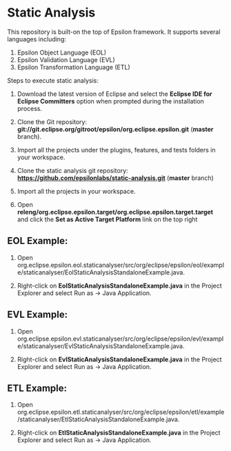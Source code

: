 # Static Analysis
This repository is built-on the top of Epsilon framework. It supports several languages including:
1. Epsilon Object Language (EOL)
2. Epsilon Validation Language (EVL)
3. Epsilon Transformation Language (ETL)

Steps to execute static analysis:

1. Download the latest version of Eclipse and select the **Eclipse IDE for Eclipse Committers** option when prompted during the installation process.

2. Clone the Git repository: **git://git.eclipse.org/gitroot/epsilon/org.eclipse.epsilon.git** (**master** branch).

3. Import all the projects under the plugins, features, and tests folders in your workspace.

4. Clone the static analysis git repository: **https://github.com/epsilonlabs/static-analysis.git** (**master** branch)

5. Import all the projects in your workspace.

6. Open **releng/org.eclipse.epsilon.target/org.eclipse.epsilon.target.target** and click the **Set as Active Target Platform** link on the top right

## EOL Example:
1. Open org.eclipse.epsilon.eol.staticanalyser/src/org/eclipse/epsilon/eol/example/staticanalyser/EolStaticAnalysisStandaloneExample.java.

2. Right-click on **EolStaticAnalysisStandaloneExample.java** in the Project Explorer and select Run as → Java Application.

## EVL Example:
1. Open org.eclipse.epsilon.evl.staticanalyser/src/org/eclipse/epsilon/evl/example/staticanalyser/EvlStaticAnalysisStandaloneExample.java.

2. Right-click on **EvlStaticAnalysisStandaloneExample.java** in the Project Explorer and select Run as → Java Application.

## ETL Example:
1. Open org.eclipse.epsilon.etl.staticanalyser/src/org/eclipse/epsilon/etl/example/staticanalyser/EtlStaticAnalysisStandaloneExample.java.

2. Right-click on **EtlStaticAnalysisStandaloneExample.java** in the Project Explorer and select Run as → Java Application.
